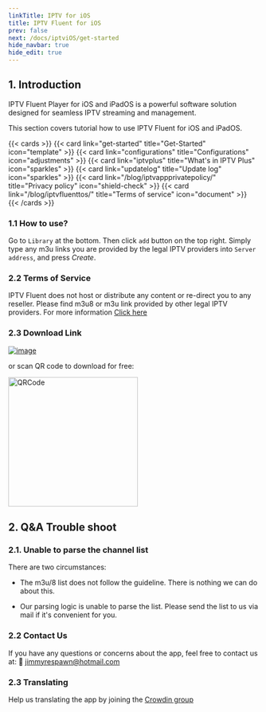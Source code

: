 ```yaml
---
linkTitle: IPTV for iOS
title: IPTV Fluent for iOS
prev: false
next: /docs/iptviOS/get-started
hide_navbar: true
hide_edit: true
---
```


## 1. Introduction

IPTV Fluent Player for iOS and iPadOS is a powerful software solution designed for seamless IPTV streaming and management.

This section covers tutorial how to use IPTV Fluent for iOS and iPadOS.

{{< cards >}}
  {{< card link="get-started" title="Get-Started" icon="template" >}}
  {{< card link="configurations" title="Configurations" icon="adjustments" >}}
  {{< card link="iptvplus" title="What's in IPTV Plus" icon="sparkles" >}}
  {{< card link="updatelog" title="Update log" icon="sparkles" >}}
  {{< card link="/blog/iptvappprivatepolicy/" title="Privacy policy" icon="shield-check" >}}
  {{< card link="/blog/iptvfluenttos/" title="Terms of service" icon="document" >}}
{{< /cards >}}

### 1.1 How to use?

Go to `Library` at the bottom. Then click `add` button on the top right. Simply type any m3u links you are provided by the legal IPTV providers into `Server address`,  and press _Create_.

### 2.2 Terms of Service

IPTV Fluent does not host or distribute any content or re-direct you to any reseller. Please find m3u8 or m3u link provided by other legal IPTV providers. For more information [Click here](/blog/iptvfluenttos/)

### 2.3 Download Link

[![image](https://od.lk/s/221204631_BUHm4/AppStoreDownloadBadge.png#left)](https://apps.apple.com/app/id6744343679?ct=officialwebsite)

or scan QR code to download for free:

<img src="/images/IPTVFluentAppStoreQRCode.webp" width="260" alt="QRCode" />

## 2. Q&A Trouble shoot

### 2.1. Unable to parse the channel list

There are two circumstances:

- The m3u/8 list does not follow the guideline. There is nothing we can do about this.

- Our parsing logic is unable to parse the list. Please send the list to us via mail if it's convenient for you.

### 2.2 Contact Us

If you have any questions or concerns about the app, feel free to contact us at: 📧 jimmyrespawn@hotmail.com

### 2.3 Translating

Help us translating the app by joining the [Crowdin group](https://crowdin.com/project/iptvfluentswift)